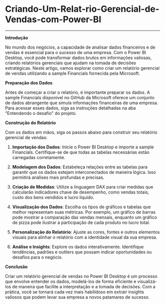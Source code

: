 # Criando-Um-Relat-rio-Gerencial-de-Vendas-com-Power-BI

---

**Introdução**

No mundo dos negócios, a capacidade de analisar dados financeiros e de vendas é essencial para o sucesso de uma empresa. Com o Power BI Desktop, você pode transformar dados brutos em informações valiosas, criando relatórios gerenciais que ajudam na tomada de decisões estratégicas. Neste artigo, vamos explorar como criar um relatório gerencial de vendas utilizando a sample Financials fornecida pela Microsoft.

**Preparação dos Dados**

Antes de começar a criar o relatório, é importante preparar os dados. A sample Financials disponível no GitHub da Microsoft oferece um conjunto de dados abrangente que simula informações financeiras de uma empresa. Para acessar esses dados, siga as instruções detalhadas na aba "Entendendo o desafio" do projeto.

**Construção do Relatório**

Com os dados em mãos, siga os passos abaixo para construir seu relatório gerencial de vendas:

1. **Importação dos Dados**: Inicie o Power BI Desktop e importe a sample Financials. Certifique-se de que todas as tabelas necessárias estão carregadas corretamente.

2. **Modelagem dos Dados**: Estabeleça relações entre as tabelas para garantir que os dados estejam interconectados de maneira lógica. Isso permitirá análises mais profundas e precisas.

3. **Criação de Medidas**: Utilize a linguagem DAX para criar medidas que calcularão indicadores chave de desempenho, como vendas totais, custo dos bens vendidos e lucro líquido.

4. **Visualização dos Dados**: Escolha os tipos de gráficos e tabelas que melhor representam suas métricas. Por exemplo, um gráfico de barras pode mostrar a comparação das vendas mensais, enquanto um gráfico de pizza pode ilustrar a participação de cada produto no lucro total.

5. **Personalização do Relatório**: Ajuste as cores, fontes e outros elementos visuais para alinhar o relatório com a identidade visual da sua empresa.

6. **Análise e Insights**: Explore os dados interativamente. Identifique tendências, padrões e outliers que possam indicar oportunidades ou desafios para o negócio.

**Conclusão**

Criar um relatório gerencial de vendas no Power BI Desktop é um processo que envolve entender os dados, modelá-los de forma eficiente e visualizá-los de maneira que facilite a interpretação e a tomada de decisões. Com a prática, você se tornará cada vez mais habilidoso em extrair insights valiosos que podem levar sua empresa a novos patamares de sucesso.
